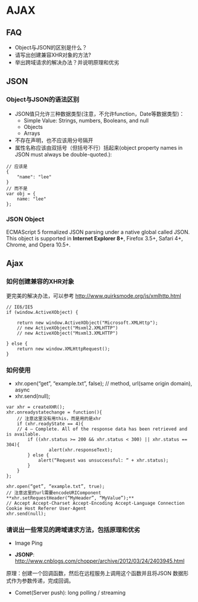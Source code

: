 # AJAX

## FAQ

- Object与JSON的区别是什么？
- 请写出创建兼容XHR对象的方法?
- 举出跨域请求的解决办法？并说明原理和优劣


## JSON

### Object与JSON的语法区别

- JSON值只允许三种数据类型(注意，不允许function，Date等数据类型)：
    - Simple Value: Strings, numbers, Booleans, and null
    - Objects
    - Arrays
- 不存在声明，也不应该用分号隔开
- 属性名称应该由双括号（但括号不行）括起来(object property names in JSON must always be double-quoted.):

```
// 应该是
{
    "name": "lee"
}
// 而不是
var obj = {
    name: "lee"
};
```

### JSON Object

ECMAScript 5 formalized JSON parsing under a native global called JSON. This object is supported in **Internet Explorer 8+**, Firefox 3.5+, Safari 4+, Chrome, and Opera 10.5+.

## Ajax

### 如何创建兼容的XHR对象

更完美的解决办法，可以参考 http://www.quirksmode.org/js/xmlhttp.html

```
// IE6/IE5
if (window.ActiveXObject) {

    return new window.ActiveXObject("Microsoft.XMLHttp");
    // new ActiveXObject("Msxml2.XMLHTTP")
    // new ActiveXObject("Msxml3.XMLHTTP")

} else {
    return new window.XMLHttpRequest();
}
```

### 如何使用

- xhr.open(“get”, “example.txt”, false); // method, url(same origin domain), async
- xhr.send(null);

```
var xhr = createXHR(); 
xhr.onreadystatechange = function(){
    // 注意这里没有用this，而是用的是xhr
    if (xhr.readyState == 4){
    // 4 — Complete. All of the response data has been retrieved and is available.
        if ((xhr.status >= 200 && xhr.status < 300) || xhr.status == 304){
                alert(xhr.responseText);
        } else {
            alert(“Request was unsuccessful: “ + xhr.status);
        }
    }   
};

xhr.open(“get”, “example.txt”, true);
// 注意这里的url需要encodeURIComponent
**xhr.setRequestHeader(“MyHeader”, “MyValue”);** 
// Accept Accept-Charset Accept-Encoding Accept-Language Connection Cookie Host Referer User-Agent
xhr.send(null);
```

### 请说出一些常见的跨域请求方法，包括原理和优劣

- Image Ping

- **JSONP**: http://www.cnblogs.com/chopper/archive/2012/03/24/2403945.html

原理：创建一个回调函数，然后在远程服务上调用这个函数并且将JSON 数据形式作为参数传递，完成回调。

- Comet(Server push): long polling / streaming